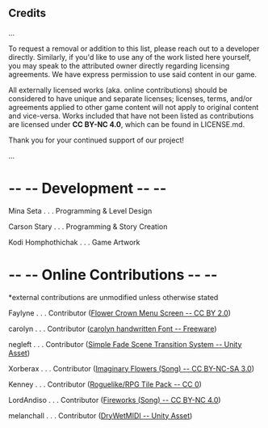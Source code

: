 ## Credits
...

To request a removal or addition to this list, please reach out to a developer directly. Similarly, if you'd like to use any of the work listed here yourself, you may speak to the attributed owner directly regarding licensing agreements. We have express permission to use said content in our game.

All externally licensed works (aka. online contributions) should be considered to have unique and separate licenses; licenses, terms, and/or agreements applied to other game content will not apply to original content and vice-versa. Works included that have not been listed as contributions are licensed under **CC BY-NC 4.0**, which can be found in LICENSE.md. 

Thank you for your continued support of our project!

...

# -- -- Development -- --

Mina Seta . . . Programming & Level Design

Carson Stary . . . Programming & Story Creation

Kodi Homphothichak . . . Game Artwork


# -- -- Online Contributions -- --
*external contributions are unmodified unless otherwise stated

Faylyne . . . Contributor ([Flower Crown Menu Screen -- CC BY 2.0](https://www.flickr.com/photos/bellafaye8/10918036363))

carolyn . . . Contributor ([carolyn handwritten Font -- Freeware](https://www.fontspace.com/carolyn-handwritten-font-f19729))

negleft . . . Contributor ([Simple Fade Scene Transition System -- Unity Asset](https://assetstore.unity.com/packages/tools/particles-effects/simple-fade-scene-transition-system-81753))

Xorberax . . . Contributor ([Imaginary Flowers (Song) -- CC BY-NC-SA 3.0](https://www.newgrounds.com/audio/listen/1132211))

Kenney . . . Contributor ([Roguelike/RPG Tile Pack -- CC 0](https://opengameart.org/content/roguelikerpg-pack-1700-tiles))

LordAndiso . . . Contributor ([Fireworks (Song) -- CC BY-NC 4.0](https://www.newgrounds.com/audio/listen/1160376))

melanchall . . . Contributor ([DryWetMIDI -- Unity Asset](https://assetstore.unity.com/packages/tools/audio/drywetmidi-222171))
